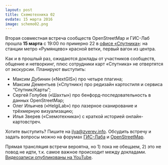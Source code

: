 ```yaml
---
layout: post
title: Схемотехника 02
evdate: 15 марта 2016
image: schemo02.png
---
```

Вторая совместная встреча сообществ OpenStreetMap и ГИС-Лаб прошла **15 марта** с 19:00 по примерно 22 в [офисе «Спутника»](http://openstreetmap.ru/?mapid=97680397#map=17/55.63247/37.43631&layer=M): на станции метро «Румянцево» красной ветки, первый вагон из центра.

Как и в прошлый раз, ожидаются доклады от участников сообществ, общение и нетворкинг, плюс сотрудники карт «Спутника» не отвертятся от экскурсии. Планируют выступить:

* Максим Дубинин («NextGIS») про четыре плагина;
* Максим Дементьев («Спутник») про редизайн картостиля и сервиса “Спутник/Карты”;
* Сергей Голубев («Шахты») про бенфорд-последовательность в данных OpenStreetMap;
* Олег Ильичев («HelgiLab») про лазерное сканирование и трёхмерную визуализацию;
* Илья Зверев («Схемотехника») с краткой историей онлайн-картовстреч.

Хотите выступить? Пишите на ilya@zverev.info. Обсудить встречу и задать вопросы можно на форумах [ГИС-Лаба](http://gis-lab.info/forum/viewtopic.php?f=12&t=20690) и [OpenStreetMap](http://forum.openstreetmap.org/viewtopic.php?id=53819).

Прямая трансляция встречи вероятна, но 1) пока не обещаем, 2) это не повод не идти, т.к. самое важное происходит между докладами. [Видеозаписи опубликованы на YouTube](http://www.youtube.com/playlist?list=PLkvzAel8ISD2krZVKc8McrUVVcRDeTLfi).
